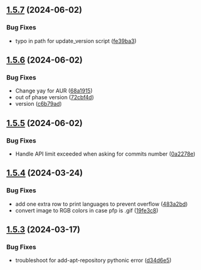 ## [1.5.7](https://github.com/ghfetch/ghfetch/compare/v1.5.6...v1.5.7) (2024-06-02)


### Bug Fixes

* typo in path for update_version script ([fe39ba3](https://github.com/ghfetch/ghfetch/commit/fe39ba3a6d3c5b626aa9f1dae577c9c4f9cd1b5d))



## [1.5.6](https://github.com/ghfetch/ghfetch/compare/v1.5.5...v1.5.6) (2024-06-02)


### Bug Fixes

* Change yay for AUR ([68a1915](https://github.com/ghfetch/ghfetch/commit/68a19158b37852edc6c5e74d9dc9b9eabd5ae75b))
* out of phase version ([72cbf4d](https://github.com/ghfetch/ghfetch/commit/72cbf4d388b315310bd738ae77c51e459abac3b6))
* version ([c6b79ad](https://github.com/ghfetch/ghfetch/commit/c6b79ad70c8d0279b45ba75de9bcd9b18e8266a5))



## [1.5.5](https://github.com/ghfetch/ghfetch/compare/v1.5.4...v1.5.5) (2024-06-02)


### Bug Fixes

* Handle API limit exceeded when asking for commits number ([0a2278e](https://github.com/ghfetch/ghfetch/commit/0a2278efa2380483903e6ff16356cd804016651f))



## [1.5.4](https://github.com/ghfetch/ghfetch/compare/v1.5.3...v1.5.4) (2024-03-24)


### Bug Fixes

* add one extra row to print languages to prevent overflow ([483a2bd](https://github.com/ghfetch/ghfetch/commit/483a2bdef09bf39bc5a67e1436a07cf01d107f1f))
* convert image to RGB colors in case pfp is .gif ([19fe3c8](https://github.com/ghfetch/ghfetch/commit/19fe3c895f41b66371aa474e768fac48c640f12f))



## [1.5.3](https://github.com/ghfetch/ghfetch/compare/v1.5.2...v1.5.3) (2024-03-17)


### Bug Fixes

* troubleshoot for add-apt-repository pythonic error ([d34d6e5](https://github.com/ghfetch/ghfetch/commit/d34d6e572fca522176ee2e6c6ec1c0b1a24dd226))



